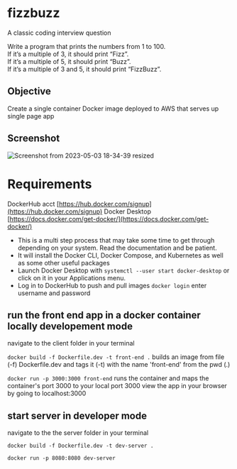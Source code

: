 # fizzbuzz

A classic coding interview question

Write a program that prints the numbers from 1 to 100.   
If it’s a multiple of 3, it should print “Fizz”.   
If it’s a multiple of 5, it should print “Buzz”.   
If it’s a multiple of 3 and 5, it should print “FizzBuzz”.  

## Objective 

Create a single container Docker image deployed to AWS that serves up single page app

## Screenshot

![Screenshot from 2023-05-03 18-34-39 resized](https://user-images.githubusercontent.com/41316262/236073862-857cd78b-a736-4941-b05a-7a272a071e49.png)

# Requirements

DockerHub acct [https://hub.docker.com/signup](https://hub.docker.com/signup)
Docker Desktop [https://docs.docker.com/get-docker/](https://docs.docker.com/get-docker/)
 - This is a multi step process that may take some time to get through depending on your system. Read the documentation and be patient.
 - It will install the Docker CLI, Docker Compose, and Kubernetes as well as some other useful packages  
 - Launch Docker Desktop with ```systemctl --user start docker-desktop``` or click on it in your Applications menu.
 - Log in to DockerHub to push and pull images ```docker login```  enter username and password

## run the front end app in a docker container locally developement mode 
 navigate to the client folder in your terminal

 ```docker build -f Dockerfile.dev -t front-end .```
builds an image from file (-f) Dockerfile.dev and tags it (-t) with the name 'front-end' from the pwd (.)

```docker run -p 3000:3000 front-end```
runs the container and maps the container's port 3000 to your local port 3000
view the app in your browser by going to localhost:3000

## start server in developer mode
 navigate to the the server folder in your terminal  

 ```
 docker build -f Dockerfile.dev -t dev-server .
 ```
 ```
 docker run -p 8080:8080 dev-server
 ``` 
